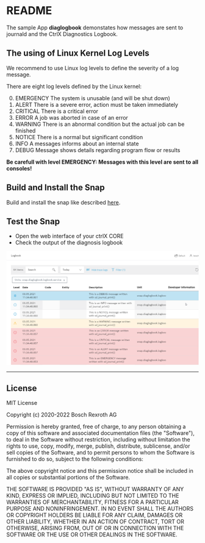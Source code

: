 # README 

The sample App __diaglogbook__ demonstates how messages are sent to journald and the CtrlX Diagnostics Logbook.

## The using of Linux Kernel  Log Levels

We recommend to use Linux log levels to define the severity of a log message.

There are eight log levels defined by the Linux kernel:

0. EMERGENCY    The system is unusable (and will be shut down)
1. ALERT        There is a severe error, action must be taken immediately
2. CRITICAL	    There is a critical error
3. ERROR		A job was aborted in case of an error
4. WARNING	    There is an abnormal condition but the actual job can be finished
5. NOTICE	    There is a normal but significant condition
6. INFO         A messages informs about an internal state
7. DEBUG	    Message shows details regarding program flow or results

__Be carefull with level EMERGENCY: Messages with this level are sent to all consoles!__


## Build and Install the Snap

Build and install the snap like described [here](../README.md).

## Test the Snap

* Open the web interface of your ctrlX CORE
* Check the output of the diagnosis logbook

![Output in diagnosis logbook](docs/images/diagnostics.logbook/messages.in.logbook.png)

___

## License

MIT License

Copyright (c) 2020-2022 Bosch Rexroth AG

Permission is hereby granted, free of charge, to any person obtaining a copy
of this software and associated documentation files (the "Software"), to deal
in the Software without restriction, including without limitation the rights
to use, copy, modify, merge, publish, distribute, sublicense, and/or sell
copies of the Software, and to permit persons to whom the Software is
furnished to do so, subject to the following conditions:

The above copyright notice and this permission notice shall be included in all
copies or substantial portions of the Software.

THE SOFTWARE IS PROVIDED "AS IS", WITHOUT WARRANTY OF ANY KIND, EXPRESS OR
IMPLIED, INCLUDING BUT NOT LIMITED TO THE WARRANTIES OF MERCHANTABILITY,
FITNESS FOR A PARTICULAR PURPOSE AND NONINFRINGEMENT. IN NO EVENT SHALL THE
AUTHORS OR COPYRIGHT HOLDERS BE LIABLE FOR ANY CLAIM, DAMAGES OR OTHER
LIABILITY, WHETHER IN AN ACTION OF CONTRACT, TORT OR OTHERWISE, ARISING FROM,
OUT OF OR IN CONNECTION WITH THE SOFTWARE OR THE USE OR OTHER DEALINGS IN THE
SOFTWARE.
